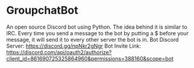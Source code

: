 # GroupchatBot
An open source Discord bot using Python.
The idea behind it is similar to IRC. Every time you send a message to the bot by putting a $ before your message, it will send it to every other server the bot is in.
Bot Discord Server: https://discord.gg/npNkr2gNgr
Bot Invite Link: https://discord.com/api/oauth2/authorize?client_id=861690725325864960&permissions=388160&scope=bot
